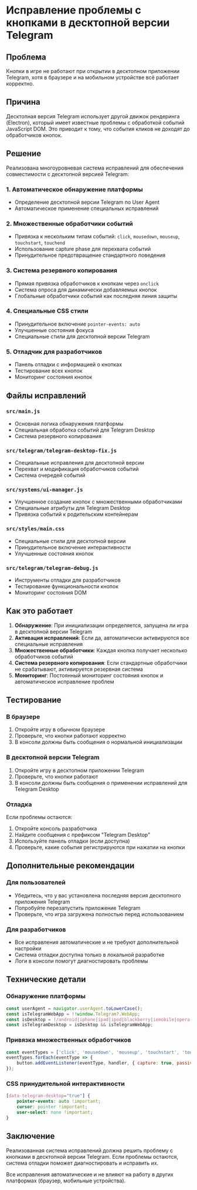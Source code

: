 # Исправление проблемы с кнопками в десктопной версии Telegram

## Проблема
Кнопки в игре не работают при открытии в десктопном приложении Telegram, хотя в браузере и на мобильном устройстве всё работает корректно.

## Причина
Десктопная версия Telegram использует другой движок рендеринга (Electron), который имеет известные проблемы с обработкой событий JavaScript DOM. Это приводит к тому, что события кликов не доходят до обработчиков кнопок.

## Решение
Реализована многоуровневая система исправлений для обеспечения совместимости с десктопной версией Telegram:

### 1. Автоматическое обнаружение платформы
- Определение десктопной версии Telegram по User Agent
- Автоматическое применение специальных исправлений

### 2. Множественные обработчики событий
- Привязка к нескольким типам событий: `click`, `mousedown`, `mouseup`, `touchstart`, `touchend`
- Использование capture phase для перехвата событий
- Принудительное предотвращение стандартного поведения

### 3. Система резервного копирования
- Прямая привязка обработчиков к кнопкам через `onclick`
- Система опроса для динамически добавляемых кнопок
- Глобальные обработчики событий как последняя линия защиты

### 4. Специальные CSS стили
- Принудительное включение `pointer-events: auto`
- Улучшенные состояния фокуса
- Специальные стили для десктопной версии Telegram

### 5. Отладчик для разработчиков
- Панель отладки с информацией о кнопках
- Тестирование всех кнопок
- Мониторинг состояния кнопок

## Файлы исправлений

### `src/main.js`
- Основная логика обнаружения платформы
- Специальная обработка событий для Telegram Desktop
- Система резервного копирования

### `src/telegram/telegram-desktop-fix.js`
- Специальные исправления для десктопной версии
- Перехват и модификация обработчиков событий
- Система очередей событий

### `src/systems/ui-manager.js`
- Улучшенное создание кнопок с множественными обработчиками
- Специальные атрибуты для Telegram Desktop
- Привязка событий к родительским контейнерам

### `src/styles/main.css`
- Специальные стили для десктопной версии
- Принудительное включение интерактивности
- Улучшенные состояния кнопок

### `src/telegram/telegram-debug.js`
- Инструменты отладки для разработчиков
- Тестирование функциональности кнопок
- Мониторинг состояния DOM

## Как это работает

1. **Обнаружение**: При инициализации определяется, запущена ли игра в десктопной версии Telegram
2. **Активация исправлений**: Если да, автоматически активируются все специальные исправления
3. **Множественные обработчики**: Каждая кнопка получает несколько обработчиков событий
4. **Система резервного копирования**: Если стандартные обработчики не срабатывают, активируется резервная система
5. **Мониторинг**: Постоянный мониторинг состояния кнопок и автоматическое исправление проблем

## Тестирование

### В браузере
1. Откройте игру в обычном браузере
2. Проверьте, что кнопки работают корректно
3. В консоли должны быть сообщения о нормальной инициализации

### В десктопной версии Telegram
1. Откройте игру в десктопном приложении Telegram
2. Проверьте, что кнопки работают
3. В консоли должны быть сообщения о применении исправлений для Telegram Desktop

### Отладка
Если проблемы остаются:
1. Откройте консоль разработчика
2. Найдите сообщения с префиксом "Telegram Desktop"
3. Используйте панель отладки (если доступна)
4. Проверьте, какие события регистрируются при нажатии на кнопки

## Дополнительные рекомендации

### Для пользователей
- Убедитесь, что у вас установлена последняя версия десктопного приложения Telegram
- Попробуйте перезапустить приложение Telegram
- Проверьте, что игра загружена полностью перед использованием

### Для разработчиков
- Все исправления автоматические и не требуют дополнительной настройки
- Система отладки доступна только в локальной разработке
- Логи в консоли помогут диагностировать проблемы

## Технические детали

### Обнаружение платформы
```javascript
const userAgent = navigator.userAgent.toLowerCase();
const isTelegramWebApp = !!window.Telegram?.WebApp;
const isDesktop = !/android|iphone|ipad|ipod|blackberry|iemobile|opera mini/i.test(userAgent);
const isTelegramDesktop = isDesktop && isTelegramWebApp;
```

### Привязка множественных обработчиков
```javascript
const eventTypes = ['click', 'mousedown', 'mouseup', 'touchstart', 'touchend'];
eventTypes.forEach(eventType => {
    button.addEventListener(eventType, handler, { capture: true, passive: false });
});
```

### CSS принудительной интерактивности
```css
[data-telegram-desktop="true"] {
    pointer-events: auto !important;
    cursor: pointer !important;
    user-select: none !important;
}
```

## Заключение
Реализованная система исправлений должна решить проблему с кнопками в десктопной версии Telegram. Если проблемы остаются, система отладки поможет диагностировать и исправить их.

Все исправления автоматические и не влияют на работу в других платформах (браузер, мобильные устройства).
